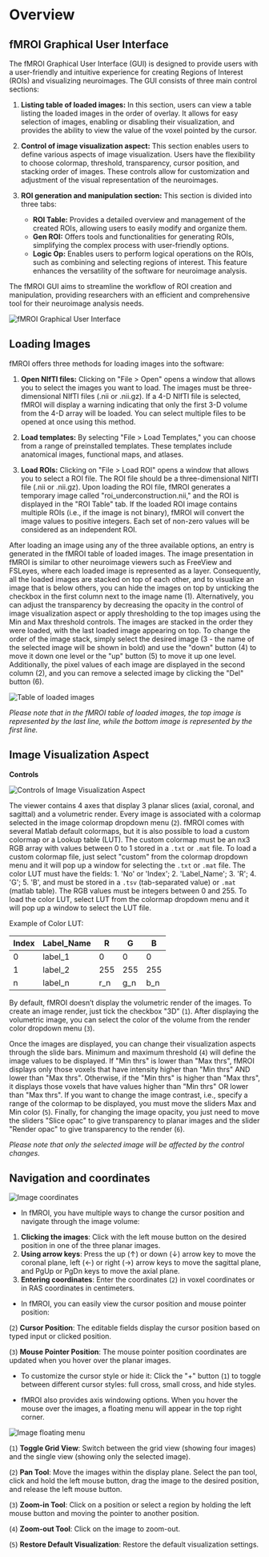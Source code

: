 Overview
========

fMROI Graphical User Interface
------------------------------

The fMROI Graphical User Interface (GUI) is designed to provide users with a user-friendly and intuitive experience for creating Regions of Interest (ROIs) and visualizing neuroimages. The GUI consists of three main control sections:

1. **Listing table of loaded images:** In this section, users can view a table listing the loaded images in the order of overlay. It allows for easy selection of images, enabling or disabling their visualization, and provides the ability to view the value of the voxel pointed by the cursor.

2. **Control of image visualization aspect:** This section enables users to define various aspects of image visualization. Users have the flexibility to choose colormap, threshold, transparency, cursor position, and stacking order of images. These controls allow for customization and adjustment of the visual representation of the neuroimages.

3. **ROI generation and manipulation section:** This section is divided into three tabs: 

    - **ROI Table:** Provides a detailed overview and management of the created ROIs, allowing users to easily modify and organize them.
    - **Gen ROI:** Offers tools and functionalities for generating ROIs, simplifying the complex process with user-friendly options.
    - **Logic Op:** Enables users to perform logical operations on the ROIs, such as combining and selecting regions of interest. This feature enhances the versatility of the software for neuroimage analysis.

The fMROI GUI aims to streamline the workflow of ROI creation and manipulation, providing researchers with an efficient and comprehensive tool for their neuroimage analysis needs.


![fMROI Graphical User Interface](img/fmroi_oveview.png)


Loading Images
--------------

fMROI offers three methods for loading images into the software:

1. **Open NIfTI files:** Clicking on "File > Open" opens a window that allows you to select the images you want to load. The images must be three-dimensional NIfTI files (.nii or .nii.gz). If a 4-D NIfTI file is selected, fMROI will display a warning indicating that only the first 3-D volume from the 4-D array will be loaded. You can select multiple files to be opened at once using this method.

2. **Load templates:** By selecting "File > Load Templates," you can choose from a range of preinstalled templates. These templates include anatomical images, functional maps, and atlases.

3. **Load ROIs:** Clicking on "File > Load ROI" opens a window that allows you to select a ROI file. The ROI file should be a three-dimensional NIfTI file (.nii or .nii.gz). Upon loading the ROI file, fMROI generates a temporary image called "roi_underconstruction.nii," and the ROI is displayed in the "ROI Table" tab. If the loaded ROI image contains multiple ROIs (i.e., if the image is not binary), fMROI will convert the image values to positive integers. Each set of non-zero values will be considered as an independent ROI.

After loading an image using any of the three available options, an entry is generated in the fMROI table of loaded images. The image presentation in fMROI is similar to other neuroimage viewers such as FreeView and FSLeyes, where each loaded image is represented as a layer. Consequently, all the loaded images are stacked on top of each other, and to visualize an image that is below others, you can hide the images on top by unticking the checkbox in the first column next to the image name (1). Alternatively, you can adjust the transparency by decreasing the opacity in the control of image visualization aspect or apply thresholding to the top images using the Min and Max threshold controls. The images are stacked in the order they were loaded, with the last loaded image appearing on top. To change the order of the image stack, simply select the desired image (3 - the name of the selected image will be shown in bold) and use the "down" button (4) to move it down one level or the "up" button (5) to move it up one level. Additionally, the pixel values of each image are displayed in the second column (2), and you can remove a selected image by clicking the "Del" button (6).

![Table of loaded images](img/table_loadedimages.png)

*Please note that in the fMROI table of loaded images, the top image is represented by the last line, while the bottom image is represented by the first line.*

Image Visualization Aspect
--------------------------

**Controls**

![Controls of Image Visualization Aspect](img/image_controls.png)

The viewer contains 4 axes that display 3 planar slices (axial, coronal, and sagittal) and a volumetric render. Every image is associated with a colormap selected in the image colormap dropdown menu (`2`). fMROI comes with several Matlab default colormaps, but it is also possible to load a custom colormap or a Lookup table (LUT). The custom colormap must be an nx3 RGB array with values between 0 to 1 stored in a `.txt` or `.mat` file. To load a custom colormap file, just select "custom" from the colormap dropdown menu and it will pop up a window for selecting the `.txt` or `.mat` file. The color LUT must have the fields: 1. 'No' or 'Index'; 2. 'Label_Name'; 3. 'R'; 4. 'G'; 5. 'B', and must be stored in a `.tsv` (tab-separated value) or `.mat` (matlab table). The RGB values must be integers between 0 and 255. To load the color LUT, select LUT from the colormap dropdown menu and it will pop up a window to select the LUT file.

Example of Color LUT:

| Index | Label_Name | R   | G   | B   |
|-------|------------|-----|-----|-----|
| 0     | label_1    | 0   | 0   | 0   |
| 1     | label_2    | 255 | 255 | 255 |
| n     | label_n    | r_n | g_n | b_n |


By default, fMROI doesn’t display the volumetric render of the images. To create an image render, just tick the checkbox "3D" (`1`). After displaying the volumetric image, you can select the color of the volume from the render color dropdown menu (`3`). 

Once the images are displayed, you can change their visualization aspects through the slide bars.
Minimum and maximum threshold (`4`) will define the image values to be displayed. If "Min thrs" is lower than "Max thrs", fMROI displays only those voxels that have intensity higher than "Min thrs" AND lower than "Max thrs". Otherwise, if the "Min thrs" is higher than "Max thrs", it displays those voxels that have values higher than "Min thrs" OR lower than "Max thrs".
If you want to change the image contrast, i.e., specify a range of the colormap to be displayed, you must move the sliders Max and Min color (`5`). Finally, for changing the image opacity, you just need to move the sliders "Slice opac" to give transparency to planar images and the slider "Render opac" to give transparency to the render (`6`).

*Please note that only the selected image will be affected by the control changes.*


Navigation and coordinates
--------------------------


![Image coordinates](img/cursor_controls.png)

- In fMROI, you have multiple ways to change the cursor position and navigate through the image volume:

1. **Clicking the images**: Click with the left mouse button on the desired position in one of the three planar images.
2. **Using arrow keys**: Press the up (&uarr;) or down (&darr;) arrow key to move the coronal plane, left (&larr;) or right (&rarr;) arrow keys to move the sagittal plane, and PgUp or PgDn keys to move the axial plane.
3. **Entering coordinates**: Enter the coordinates (`2`) in voxel coordinates or in RAS coordinates in centimeters.

- In fMROI, you can easily view the cursor position and mouse pointer position:

(`2`) **Cursor Position**: The editable fields display the cursor position based on typed input or clicked position.

(`3`) **Mouse Pointer Position**: The mouse pointer position coordinates are updated when you hover over the planar images.

- To customize the cursor style or hide it: Click the "+" button (`1`) to toggle between different cursor styles: full cross, small cross, and hide styles.

- fMROI also provides axis windowing options. When you hover the mouse over the images, a floating menu will appear in the top right corner.

![Image floating menu](img/axis_floatingmenu.png)

(`1`) **Toggle Grid View**: Switch between the grid view (showing four images) and the single view (showing only the selected image).

(`2`) **Pan Tool**: Move the images within the display plane. Select the pan tool, click and hold the left mouse button, drag the image to the desired position, and release the left mouse button.

(`3`) **Zoom-in Tool**: Click on a position or select a region by holding the left mouse button and moving the pointer to another position.

(`4`) **Zoom-out Tool**: Click on the image to zoom-out.

(`5`) **Restore Default Visualization**: Restore the default visualization settings.
